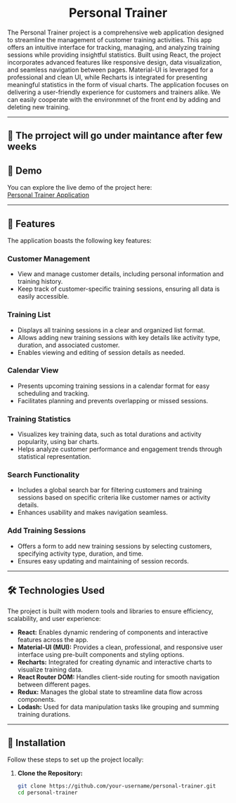 <h1 align="center" id="title">Personal Trainer</h1>

<p id="description:">
The Personal Trainer project is a comprehensive web application designed to streamline the management of customer training activities. This app offers an intuitive interface for tracking, managing, and analyzing training sessions while providing insightful statistics. Built using React, the project incorporates advanced features like responsive design, data visualization, and seamless navigation between pages. Material-UI is leveraged for a professional and clean UI, while Recharts is integrated for presenting meaningful statistics in the form of visual charts. The application focuses on delivering a user-friendly experience for customers and trainers alike. We can easily cooperate with the environmnet of the front end by adding and deleting new training. 
</p>

---
<h2>🚀 The prroject will go under maintance after few weeks</h2>

<h2>🚀 Demo</h2>

You can explore the live demo of the project here:  
[Personal Trainer Application](https://personal-trainer-d9bf4d.netlify.app/)

---

<h2>🧐 Features</h2>

The application boasts the following key features:

### **Customer Management**
- View and manage customer details, including personal information and training history.  
- Keep track of customer-specific training sessions, ensuring all data is easily accessible.

### **Training List**
- Displays all training sessions in a clear and organized list format.  
- Allows adding new training sessions with key details like activity type, duration, and associated customer.  
- Enables viewing and editing of session details as needed.

### **Calendar View**
- Presents upcoming training sessions in a calendar format for easy scheduling and tracking.  
- Facilitates planning and prevents overlapping or missed sessions.

### **Training Statistics**
- Visualizes key training data, such as total durations and activity popularity, using bar charts.  
- Helps analyze customer performance and engagement trends through statistical representation.

### **Search Functionality**
- Includes a global search bar for filtering customers and training sessions based on specific criteria like customer names or activity details.  
- Enhances usability and makes navigation seamless.

### **Add Training Sessions**
- Offers a form to add new training sessions by selecting customers, specifying activity type, duration, and time.  
- Ensures easy updating and maintaining of session records.

---

<h2>🛠️ Technologies Used</h2>

The project is built with modern tools and libraries to ensure efficiency, scalability, and user experience:

- **React:** Enables dynamic rendering of components and interactive features across the app.  
- **Material-UI (MUI):** Provides a clean, professional, and responsive user interface using pre-built components and styling options.  
- **Recharts:** Integrated for creating dynamic and interactive charts to visualize training data.  
- **React Router DOM:** Handles client-side routing for smooth navigation between different pages.  
- **Redux:** Manages the global state to streamline data flow across components.  
- **Lodash:** Used for data manipulation tasks like grouping and summing training durations.

---

<h2>🔧 Installation</h2>

Follow these steps to set up the project locally:

1. **Clone the Repository:**  
   ```bash
   git clone https://github.com/your-username/personal-trainer.git
   cd personal-trainer
